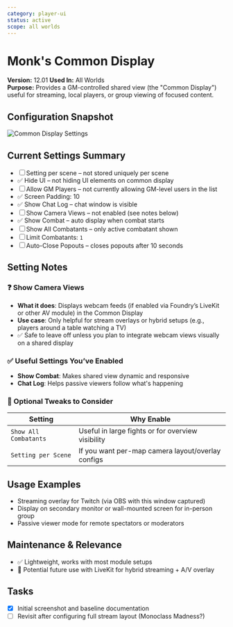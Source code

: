 ```yaml
---
category: player-ui
status: active
scope: all worlds
---
```


# Monk's Common Display

**Version:** 12.01
**Used In:** All Worlds  
**Purpose:** Provides a GM-controlled shared view (the "Common Display") useful for streaming, local players, or group viewing of focused content.

## Configuration Snapshot

![Common Display Settings](./MonksCommonDisplay.png)

## Current Settings Summary

- ☐ Setting per scene – not stored uniquely per scene
- ✅ Hide UI – not hiding UI elements on common display
- ☐ Allow GM Players – not currently allowing GM-level users in the list
- ✅ Screen Padding: 10
- ✅ Show Chat Log – chat window is visible
- ☐ Show Camera Views – not enabled (see notes below)
- ✅ Show Combat – auto display when combat starts
- ☐ Show All Combatants – only active combatant shown
- ☐ Limit Combatants: `1`
- ☐ Auto-Close Popouts – closes popouts after 10 seconds

## Setting Notes

### ❓ Show Camera Views
- **What it does**: Displays webcam feeds (if enabled via Foundry’s LiveKit or other AV module) in the Common Display
- **Use case**: Only helpful for stream overlays or hybrid setups (e.g., players around a table watching a TV)
- ✅ Safe to leave off unless you plan to integrate webcam views visually on a shared display

### ✅ Useful Settings You’ve Enabled
- **Show Combat**: Makes shared view dynamic and responsive
- **Chat Log**: Helps passive viewers follow what's happening

### 🔄 Optional Tweaks to Consider
| Setting | Why Enable |
|--------|------------|
| `Show All Combatants` | Useful in large fights or for overview visibility |
| `Setting per Scene` | If you want per-map camera layout/overlay configs |

## Usage Examples

- Streaming overlay for Twitch (via OBS with this window captured)
- Display on secondary monitor or wall-mounted screen for in-person group
- Passive viewer mode for remote spectators or moderators

## Maintenance & Relevance

- ✅ Lightweight, works with most module setups
- 🎥 Potential future use with LiveKit for hybrid streaming + A/V overlay

## Tasks

- [x] Initial screenshot and baseline documentation
- [ ] Revisit after configuring full stream layout (Monoclass Madness?)

